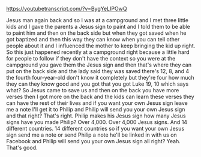https://youtubetranscript.com/?v=BygYeLIPOwQ

 Jesus man again back and so I was at a campground and I met three little kids and I gave the parents a Jesus sign to paint and I told them to be able to paint him and then on the back side but when they got saved when he got baptized and then this way they can know when you can tell other people about it and I influenced the mother to keep bringing the kid up right. So this just happened recently at a campground right because a little hard for people to follow if they don't have the context so you were at the campground you gave them the Jesus sign and then that's where they can put on the back side and the lady said they was saved there's 12, 8, and 4 the fourth four-year-old don't know it completely but they're four how much they can they know good and you got that you got Luke 19, 10 which says what? So Jesus came to save us and then on the back you have more verses then I got more on the back and the kids can learn these verses they can have the rest of their lives and if you want your own Jesus sign leave me a note I'll get it to Philip and Philip will send you your own Jesus sign and that right? That's right. Philip makes his Jesus sign how many Jesus signs have you made Philip? Over 4,000. Over 4,000 Jesus signs. And 14 different countries. 14 different countries so if you want your own Jesus sign send me a note or send Philip a note he'll be linked in with us on Facebook and Philip will send you your own Jesus sign all right? Yeah. That's good.